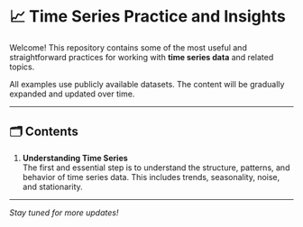 <h1>📈 Time Series Practice and Insights</h1>

<p>
  Welcome! This repository contains some of the most useful and straightforward practices 
  for working with <strong>time series data</strong> and related topics.
</p>

<p>
  All examples use publicly available datasets. The content will be gradually expanded and updated over time.
</p>

<hr>

<h2>🗂️ Contents</h2>

<ol>
  <li>
    <strong>Understanding Time Series</strong><br>
    The first and essential step is to understand the structure, patterns, and behavior of time series data. 
    This includes trends, seasonality, noise, and stationarity.
  </li>
</ol>

<hr>

<p><em>Stay tuned for more updates!</em></p>
